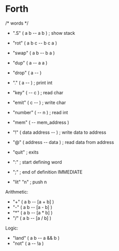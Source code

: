 # Forth

/* words */

* ".S"      ( a b -- a b ) ; show stack

* "rot"     ( a b c -- b c a )

* "swap"    ( a b -- b a )

* "dup"     ( a -- a a )

* "drop"    ( a --   )

* "."       ( a --   ) ; print int

* "key"     (   -- c ) ; read char

* "emit"    ( c --   ) ; write char

* "number"  (   -- n ) ; read int

* "mem"     (   -- mem_address )

* "!"       ( data address -- ) ; write data to address

* "@"       ( address -- data ) ; read data from address

* "quit" ; exits

* ":" ; start defining word

* ";" ; end of definition IMMEDIATE

* "lit" "n" ; push n   

Arithmetic:
* "+"       ( a b -- [a + b] )
* "-"       ( a b -- [a - b] )
* "*"       ( a b -- [a * b] )
* "/"       ( a b -- [a / b] )

Logic:
* "land"    ( a b -- a && b )
* "not"     ( a -- !a )
